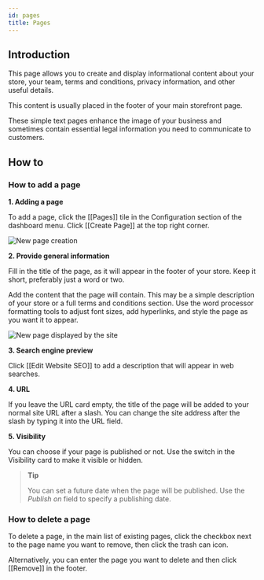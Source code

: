 ```yaml
---
id: pages
title: Pages
---
```

## Introduction

This page allows you to create and display informational content about your store, your team, terms and conditions, privacy information, and other useful details. 

This content is usually placed in the footer of your main storefront page. 

These simple text pages enhance the image of your business and sometimes contain essential legal information you need to communicate to customers.

## How to

### How to add a page

**1. Adding a page** 

To add a page, click the [[Pages]] tile in the Configuration section of the dashboard menu. Click [[Create&nbsp;Page]] at the top right corner.

![New page creation](assets/dashboard-config/config18.JPG)


**2. Provide general information**

Fill in the title of the page, as it will appear in the footer of your store. Keep it short, preferably just a word or two. 

Add the content that the page will contain. This may be a simple description of your store or a full terms and conditions section. Use the word processor formatting tools to adjust font sizes, add hyperlinks, and style the page as you want it to appear.

![New page displayed by the site](assets/dashboard-config/config19.JPG)


**3. Search engine preview**

Click [[Edit&nbsp;Website&nbsp;SEO]] to add a description that will appear in web searches.


**4. URL**

If you leave the URL card empty, the title of the page will be added to your normal site URL after a slash. You can change the site address after the slash by typing it into the URL field.


**5. Visibility**

You can choose if your page is published or not. Use the switch in the Visibility card to make it visible or hidden. 

>**Tip**
>
> You can set a future date when the page will be published. Use the _Publish on_ field to specify a publishing date.


### How to delete a page

To delete a page, in the main list of existing pages, click the checkbox next to the page name you want to remove, then click the trash can icon. 

Alternatively, you can enter the page you want to delete and then click [[Remove]] in the footer.

